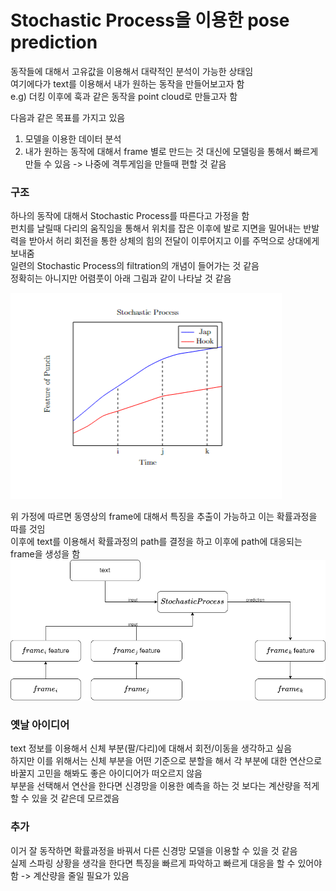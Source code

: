 # Stochastic Process을 이용한 pose prediction

동작들에 대해서 고유값을 이용해서 대략적인 분석이 가능한 상태임  
여기에다가 text를 이용해서 내가 원하는 동작을 만들어보고자 함  
e.g) 더킹 이후에 훅과 같은 동작을 point cloud로 만들고자 함  

다음과 같은 목표를 가지고 있음  

1. 모델을 이용한 데이터 분석
2. 내가 원하는 동작에 대해서 frame 별로 만드는 것 대신에 모델링을 통해서 빠르게 만들 수 있음 -> 나중에 격투게임을 만들때 편할 것 같음


### 구조
하나의 동작에 대해서 Stochastic Process를 따른다고 가정을 함  
펀치를 날릴때 다리의 움직임을 통해서 위치를 잡은 이후에 발로 지면을 밀어내는 반발력을 받아서 허리 회전을 통한 상체의 힘의 전달이 이루어지고 이를 주먹으로 상대에게 보내줌  
일련의 Stochastic Process의 filtration의 개념이 들어가는 것 같음  
정확히는 아니지만 어렴풋이 아래 그림과 같이 나타날 것 같음  

![](../imgs/sp.png)


위 가정에 따르면 동영상의 frame에 대해서 특징을 추출이 가능하고 이는 확률과정을 따를 것임  
이후에 text를 이용해서 확률과정의 path를 결정을 하고 이후에 path에 대응되는 frame을 생성을 함  
![](../imgs/sp_overview.png)


### 옛날 아이디어
text 정보를 이용해서 신체 부분(팔/다리)에 대해서 회전/이동을 생각하고 싶음  
하지만 이를 위해서는 신체 부분을 어떤 기준으로 분할을 해서 각 부분에 대한 연산으로 바꿀지 고민을 해봐도 좋은 아이디어가 떠오르지 않음  
부분을 선택해서 연산을 한다면 신경망을 이용한 예측을 하는 것 보다는 계산량을 적게 할 수 있을 것 같은데 모르겠음 

### 추가
이거 잘 동작하면 확률과정을 바꿔서 다른 신경망 모델을 이용할 수 있을 것 같음  
실제 스파링 상황을 생각을 한다면 특징을 빠르게 파악하고 빠르게 대응을 할 수 있어야 함 -> 계산량을 줄일 필요가 있음  
